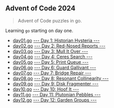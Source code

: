 ## Advent of Code 2024

> Advent of Code puzzles in go.

Learning `go` starting on day one.


* [day01.go](./day01/day01.go) [--- Day  1: Historian Hysteria ---](https://adventofcode.com/2024/day/1)
* [day02.go](./day02/day02.go) [--- Day  2: Red-Nosed Reports ---](https://adventofcode.com/2024/day/2)
* [day03.go](./day03/day03.go) [--- Day  3: Mull It Over ---](https://adventofcode.com/2024/day/3)
* [day04.go](./day04/day04.go) [--- Day  4: Ceres Search ---](https://adventofcode.com/2024/day/4)
* [day05.go](./day05/day05.go) [--- Day  5: Print Queue ---](https://adventofcode.com/2024/day/5)
* [day06.go](./day06/day06.go) [--- Day  6: Guard Gallivant ---](https://adventofcode.com/2024/day/6)
* [day07.go](./day07/day07.go) [--- Day  7: Bridge Repair ---](https://adventofcode.com/2024/day/7)
* [day08.go](./day08/day08.go) [--- Day  8: Resonant Collinearity ---](https://adventofcode.com/2024/day/8)
* [day09.go](./day09/day09.go) [--- Day  9: Disk Fragmenter ---](https://adventofcode.com/2024/day/9)
* [day10.go](./day10/day10.go) [--- Day 10: Hoof It ---](https://adventofcode.com/2024/day/10)
* [day11.go](./day11/day11.go) [--- Day 11: Plutonian Pebbles ---](https://adventofcode.com/2024/day/11)
* [day12.go](./day11/day12.go) [--- Day 12: Garden Groups ---](https://adventofcode.com/2024/day/12)
